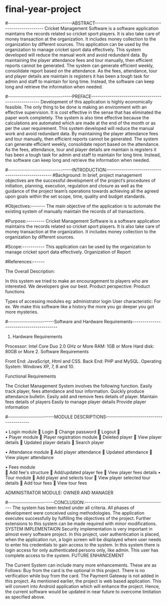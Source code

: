 # final-year-project


#--------------------------------ABSTRACT----------------------------------------------------
Cricket Management Software is a software application maintains the records related so cricket sport players. It is also take care of money transaction at the organization. It includes money collection to the organization by different sources. This application can be used by the organization to manage cricket sport data effectively. This system developed will reduce the manual work and avoid redundant data. By maintaining the player attendance fees and tour manually, then efficient reports cannot be generated. The system can generate efficient weekly, consolidate report based on the attendance. As the fees, attendance, tour and player details are maintain is registers it has been a tough task for admin and staff to maintain for long time. Instead, the software can keep long and retrieve the information when needed.

 
#--------------------------------PREFACE----------------------------------------------------
Development of this application is highly economically feasible. The only thing to be done is making an environment with an effective supervision.
It is cost effective in the sense that has eliminated the paper work completely. The system is also time effective because the calculations are automated which are made at the end of the month or as per the user requirement.
This system developed will reduce the manual work and avoid redundant data. By maintaining the player attendance fees and tour manually, then efficient reports cannot be generated. The system can generate efficient weekly, consolidate report based on the attendance. As the fees, attendance, tour and player details are maintain is registers it has been a tough task for admin and staff to maintain for long time. Instead, the software can keep long and retrieve the information when needed.

#--------------------------------INTRODUCTION:--------------------------------------------------
#Background: 
In brief, project management objectives are the successful development of the project’s procedures of initiation, planning, execution, regulation and closure as well as the guidance of the project team’s operations towards achieving all the agreed upon goals within the set scope, time, quality and budget standards.

#Objectives:-------
The main objective of the application is to automate the existing   system of manually maintain the records of all transactions.

#Purpose:---------
Cricket Management Software is a software application maintains the records related so cricket sport players. It is also take care of money transaction at the organization. It includes money collection to the organization by different sources.

#Scope:-----------
This application can be used by the organization to manage cricket sport data effectively. 
Organization of Report

#References:------

The Overall Description:

In this system we tried to make an encouragement to players who are interested.
We developers give our best.
Product perspective:
Product functions

Types of accessing modules eg: administrator login
    User characteristic:
    For ex. We make this software like a history the more you go deeper you got more mysteries.
 
 #-----------------------Software and Hardware Requirements----------------------------------------

1.	Hardware Requirements

Processor: Intel Core Duo 2.0 GHz or More
RAM: 1GB or More
Hard disk: 80GB or More
2.	Software Requirements

Front End: JavaScript, Html and CSS.
Back End: PHP and MySQL.
Operating System: Windows XP, 7, 8 and 10.

Functional Requirements

The Cricket Management System involves the following function.
Easily track player, fees attendance and tour information.
Quickly produce attendance bulletin.
Easily add and remove fees details of player.
Maintain fees details of players
Easily to manage player details
Provide player information

#-----------------------MODULE DESCRIPTIONS----------------------------------------

•	Login module
	Login
	Change password
	Logout
	
•	Player module
	 Player registration module 
	 Deleted player 
	View player details 
	Updated player details
	Search player 

•	Attendance module 
	Add player attendance
	Updated attendance
	View player attendance


•	Fees module   
	Add fee's structure
	Add/updated player fee
	View player fees details
•	Tour module
	Add player and selects tour
	View player selected tour details 
	Add tour fees 
	View tour fees 

ADMINISTRATOR MODULE: OWNER AND MANAGER

#-----------------------CONCLUSION:-----------------------------------------
The system has been tested under all criteria. All phases of development were conceived using methodologies. The application executes successfully by fulfilling the objectives of the project. Further extensions to this system can be made required with minor modifications.
SYSTEM IMPLEMENTAION
Security implementation is very important in almost every software project.
In this project, user authentication is placed, when the application run, a login screen will be displayed where user needs to enter his credentials to gain access to the system.
In this system there is login access for only authenticated persons only, like admin. This user has complete access to the system.
FUTURE ENHANCEMENT

The Current System can include many more enhancements. These are as Follows:
Buy from the card is the optional in this project.
There is no verification while buy from the card.
The Payment Gateway is not added in this project.
As mentioned earlier, the project is web based application. This will convert into
Android application which will enhance the project.
Hence, the current software would be updated in near future to overcome limitation as specified above.

